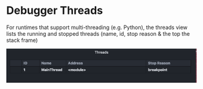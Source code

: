 # Debugger Threads

For runtimes that support multi-threading (e.g. Python), the threads view lists the running and stopped threads (name, id, stop reason & the top the stack frame)

![Debugger: Launch / Attach UI](./images/debugger-threads.png)

